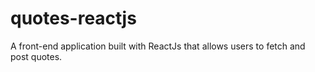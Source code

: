 # quotes-reactjs
A front-end application built with ReactJs that allows users to fetch and post quotes. 
